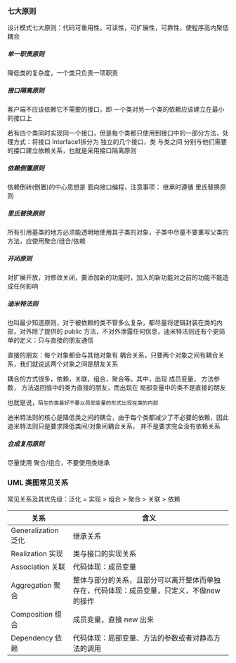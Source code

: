 

### 七大原则

设计模式七大原则：代码可重用性，可读性，可扩展性，可靠性，使程序高内聚低耦合





##### 单一职责原则

降低类的复杂度，一个类只负责一项职责

 



##### 接口隔离原则

客户端不应该依赖它不需要的接口，即 一个类对另一个类的依赖应该建立在最小的接口上



若有四个类同时实现同一个接口，但是每个类都只使用到接口中的一部分方法，处理方式：将接口 Interface1拆分为 独立的几个接口，类 与类之间  分别与他们需要的接口建立依赖关系，也就是采用接口隔离原则

 



##### 依赖倒置原则

依赖倒转(倒置)的中心思想是 面向接口编程，注意事项： 继承时遵循 里氏替换原则

 



##### 里氏替换原则

所有引用基类的地方必须能透明地使用其子类的对象，子类中尽量不要重写父类的方法，应使用聚合/组合/依赖

 



##### 开闭原则

对扩展开放，对修改关闭，要添加新的功能时，加入的新功能对之前的功能不能造成任何影响

 



##### 迪米特法则

也叫最少知道原则，对于被依赖的类不管多么复杂，都尽量将逻辑封装在类的内部，对外除了提供的 public 方法，不对外泄露任何信息，迪米特法则还有个更简单的定义：只与直接的朋友通信

 

直接的朋友：每个对象都会与其他对象有 耦合关系，只要两个对象之间有耦合关系，我们就说这两个对象之间是朋友关系

耦合的方式很多，依赖，关联，组合，聚合等。其中，出现 成员变量， 方法参数， 方法返回值中的类为直接的朋友，而出现在 局部变量中的类不是直接的朋友



也就是说，`陌生的类最好不要以局部变量的形式出现在类的内部`

 

迪米特法则的核心是降低类之间的耦合，由于每个类都减少了不必要的依赖，因此迪米特法则只是要求降低类间/对象间耦合关系， 并不是要求完全没有依赖关系

 

 

##### 合成复用原则

尽量使用 聚合/组合，不要使用类继承











### UML 类图常见关系  

常见关系及其优先级：泛化 = 实现 > 组合 > 聚合 > 关联 > 依赖 

| 关系                | 含义                                                         |
| ------------------- | ------------------------------------------------------------ |
| Generalization 泛化 | 继承关系                                                     |
| Realization 实现    | 类与接口的实现关系                                           |
| Association 关联    | 代码体现：成员变量                                           |
| Aggregation 聚合    | 整体与部分的关系，且部分可以离开整体而单独存在，代码体现：成员变量，只定义，不做new的操作 |
| Composition 组合    | 成员变量，直接 new 出来                                      |
| Dependency 依赖     | 代码体现：局部变量、方法的参数或者对静态方法的调用           |



